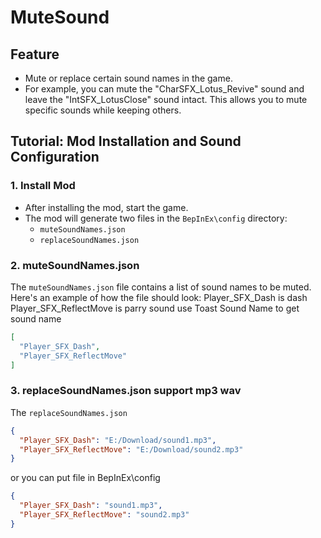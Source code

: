 # MuteSound

## Feature

- Mute or replace certain sound names in the game.
- For example, you can mute the "CharSFX_Lotus_Revive" sound and leave the "IntSFX_LotusClose" sound intact. This allows you to mute specific sounds while keeping others.

## Tutorial: Mod Installation and Sound Configuration

### 1. Install Mod

- After installing the mod, start the game.
- The mod will generate two files in the `BepInEx\config` directory: 
  - `muteSoundNames.json`
  - `replaceSoundNames.json`

### 2. muteSoundNames.json

The `muteSoundNames.json` file contains a list of sound names to be muted. Here's an example of how the file should look:
Player_SFX_Dash is dash
Player_SFX_ReflectMove is parry sound
use Toast Sound Name to get sound name

```json
[
  "Player_SFX_Dash",
  "Player_SFX_ReflectMove"
]
```
### 3. replaceSoundNames.json support mp3 wav

The `replaceSoundNames.json`

```json
{
  "Player_SFX_Dash": "E:/Download/sound1.mp3",
  "Player_SFX_ReflectMove": "E:/Download/sound2.mp3"
}
```
or you can put file in BepInEx\config
```json
{
  "Player_SFX_Dash": "sound1.mp3",
  "Player_SFX_ReflectMove": "sound2.mp3"
}
```
